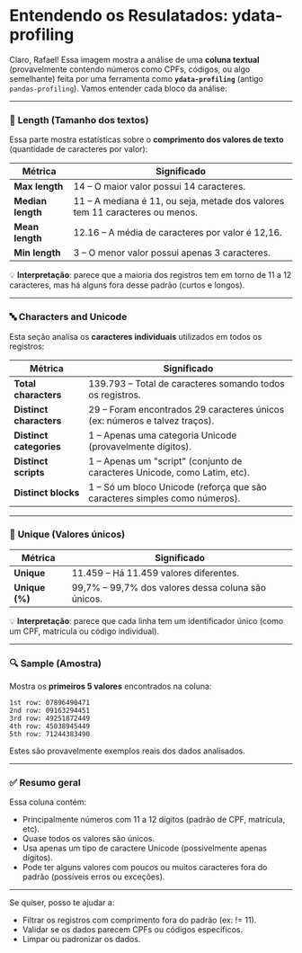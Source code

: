 # Entendendo os Resulatados: ydata-profiling

Claro, Rafael! Essa imagem mostra a análise de uma **coluna textual** (provavelmente contendo números como CPFs, códigos, ou algo semelhante) feita por uma ferramenta como **`ydata-profiling`** (antigo `pandas-profiling`). Vamos entender cada bloco da análise:

---

### 📏 **Length (Tamanho dos textos)**

Essa parte mostra estatísticas sobre o **comprimento dos valores de texto** (quantidade de caracteres por valor):

| Métrica           | Significado                                                                  |
| ----------------- | ---------------------------------------------------------------------------- |
| **Max length**    | 14 – O maior valor possui 14 caracteres.                                     |
| **Median length** | 11 – A mediana é 11, ou seja, metade dos valores tem 11 caracteres ou menos. |
| **Mean length**   | 12.16 – A média de caracteres por valor é 12,16.                             |
| **Min length**    | 3 – O menor valor possui apenas 3 caracteres.                                |

💡 **Interpretação**: parece que a maioria dos registros tem em torno de 11 a 12 caracteres, mas há alguns fora desse padrão (curtos e longos).

---

### 🔤 **Characters and Unicode**

Esta seção analisa os **caracteres individuais** utilizados em todos os registros:

| Métrica                 | Significado                                                                |
| ----------------------- | -------------------------------------------------------------------------- |
| **Total characters**    | 139.793 – Total de caracteres somando todos os registros.                  |
| **Distinct characters** | 29 – Foram encontrados 29 caracteres únicos (ex: números e talvez traços). |
| **Distinct categories** | 1 – Apenas uma categoria Unicode (provavelmente dígitos).                  |
| **Distinct scripts**    | 1 – Apenas um "script" (conjunto de caracteres Unicode, como Latim, etc).  |
| **Distinct blocks**     | 1 – Só um bloco Unicode (reforça que são caracteres simples como números). |

---

### 🔁 **Unique (Valores únicos)**

| Métrica        | Significado                                        |
| -------------- | -------------------------------------------------- |
| **Unique**     | 11.459 – Há 11.459 valores diferentes.             |
| **Unique (%)** | 99,7% – 99,7% dos valores dessa coluna são únicos. |

💡 **Interpretação**: parece que cada linha tem um identificador único (como um CPF, matrícula ou código individual).

---

### 🔍 **Sample (Amostra)**

Mostra os **primeiros 5 valores** encontrados na coluna:

```
1st row: 07896490471
2nd row: 09163294451
3rd row: 49251872449
4th row: 45038945449
5th row: 71244383490
```

Estes são provavelmente exemplos reais dos dados analisados.

---

### ✅ **Resumo geral**

Essa coluna contém:

* Principalmente números com 11 a 12 dígitos (padrão de CPF, matrícula, etc).
* Quase todos os valores são únicos.
* Usa apenas um tipo de caractere Unicode (possivelmente apenas dígitos).
* Pode ter alguns valores com poucos ou muitos caracteres fora do padrão (possíveis erros ou exceções).

---

Se quiser, posso te ajudar a:

* Filtrar os registros com comprimento fora do padrão (ex: != 11).
* Validar se os dados parecem CPFs ou códigos específicos.
* Limpar ou padronizar os dados.


